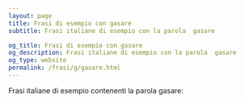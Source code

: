 ```yaml
---
layout: page
title: Frasi di esempio con gasare 
subtitle: Frasi italiane di esempio con la parola  gasare

og_title: Frasi di esempio con gasare 
og_description: Frasi italiane di esempio con la parola  gasare
og_type: website
permalink: /frasi/g/gasare.html
---
```


Frasi italiane di esempio contenenti la parola gasare:



